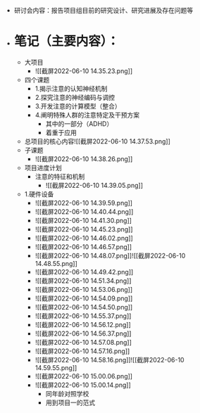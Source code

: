 - 研讨会内容：报告项目组目前的研究设计、研究进展及存在问题等
- # 笔记（主要内容）：
	- 大项目
		- ![[截屏2022-06-10 14.35.23.png]]
	- 四个课题
		- 1.揭示注意的认知神经机制
		- 2.探究注意的神经编码与调控
		- 3.开发注意的计算模型（整合）
		- 4.阐明特殊人群的注意特定及干预方案
			- 其中的一部分（ADHD）
			- 着重于应用
	- 总项目的核心内容![[截屏2022-06-10 14.37.53.png]]
	- 子课题
		- ![[截屏2022-06-10 14.38.26.png]]
	- 项目进度计划
		- 注意的特征和机制
			- ![[截屏2022-06-10 14.39.05.png]]
	- 1.硬件设备
		- ![[截屏2022-06-10 14.39.59.png]]
		- ![[截屏2022-06-10 14.40.44.png]]
		- ![[截屏2022-06-10 14.41.30.png]]
		- ![[截屏2022-06-10 14.45.23.png]]
		- ![[截屏2022-06-10 14.46.02.png]]
		- ![[截屏2022-06-10 14.46.57.png]]
		- ![[截屏2022-06-10 14.48.07.png]]![[截屏2022-06-10 14.48.55.png]]
		- ![[截屏2022-06-10 14.49.42.png]]
		- ![[截屏2022-06-10 14.51.34.png]]
		- ![[截屏2022-06-10 14.53.06.png]]
		- ![[截屏2022-06-10 14.54.09.png]]
		- ![[截屏2022-06-10 14.54.50.png]]
		- ![[截屏2022-06-10 14.55.37.png]]
		- ![[截屏2022-06-10 14.56.12.png]]
		- ![[截屏2022-06-10 14.56.37.png]]
		- ![[截屏2022-06-10 14.57.08.png]]
		- ![[截屏2022-06-10 14.57.16.png]]
		- ![[截屏2022-06-10 14.58.16.png]]![[截屏2022-06-10 14.59.55.png]]
		- ![[截屏2022-06-10 15.00.06.png]]
		- ![[截屏2022-06-10 15.00.14.png]]
			- 同年龄对照学校
			- 用到项目一的范式